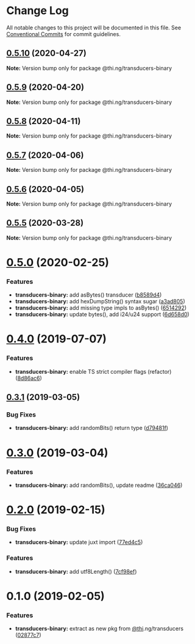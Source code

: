 # Change Log

All notable changes to this project will be documented in this file.
See [Conventional Commits](https://conventionalcommits.org) for commit guidelines.

## [0.5.10](https://github.com/thi-ng/umbrella/compare/@thi.ng/transducers-binary@0.5.9...@thi.ng/transducers-binary@0.5.10) (2020-04-27)

**Note:** Version bump only for package @thi.ng/transducers-binary





## [0.5.9](https://github.com/thi-ng/umbrella/compare/@thi.ng/transducers-binary@0.5.8...@thi.ng/transducers-binary@0.5.9) (2020-04-20)

**Note:** Version bump only for package @thi.ng/transducers-binary





## [0.5.8](https://github.com/thi-ng/umbrella/compare/@thi.ng/transducers-binary@0.5.7...@thi.ng/transducers-binary@0.5.8) (2020-04-11)

**Note:** Version bump only for package @thi.ng/transducers-binary





## [0.5.7](https://github.com/thi-ng/umbrella/compare/@thi.ng/transducers-binary@0.5.6...@thi.ng/transducers-binary@0.5.7) (2020-04-06)

**Note:** Version bump only for package @thi.ng/transducers-binary





## [0.5.6](https://github.com/thi-ng/umbrella/compare/@thi.ng/transducers-binary@0.5.5...@thi.ng/transducers-binary@0.5.6) (2020-04-05)

**Note:** Version bump only for package @thi.ng/transducers-binary





## [0.5.5](https://github.com/thi-ng/umbrella/compare/@thi.ng/transducers-binary@0.5.4...@thi.ng/transducers-binary@0.5.5) (2020-03-28)

**Note:** Version bump only for package @thi.ng/transducers-binary





# [0.5.0](https://github.com/thi-ng/umbrella/compare/@thi.ng/transducers-binary@0.4.9...@thi.ng/transducers-binary@0.5.0) (2020-02-25)


### Features

* **transducers-binary:** add asBytes() transducer ([b8589d4](https://github.com/thi-ng/umbrella/commit/b8589d4cd0971adea9538fa9066870b4e32ded5b))
* **transducers-binary:** add hexDumpString() syntax sugar ([a3ad805](https://github.com/thi-ng/umbrella/commit/a3ad805aefa4dd3836d7fb00cfbf0cf147b9d059))
* **transducers-binary:** add missing type impls to asBytes() ([6514292](https://github.com/thi-ng/umbrella/commit/65142927f520d0a90ca4f4bd5b7d570527e72923))
* **transducers-binary:** update bytes(), add i24/u24 support ([6d658d0](https://github.com/thi-ng/umbrella/commit/6d658d072977009f1289ba2cf230970dabf55d7f))





# [0.4.0](https://github.com/thi-ng/umbrella/compare/@thi.ng/transducers-binary@0.3.12...@thi.ng/transducers-binary@0.4.0) (2019-07-07)

### Features

* **transducers-binary:** enable TS strict compiler flags (refactor) ([8d86ac6](https://github.com/thi-ng/umbrella/commit/8d86ac6))

## [0.3.1](https://github.com/thi-ng/umbrella/compare/@thi.ng/transducers-binary@0.3.0...@thi.ng/transducers-binary@0.3.1) (2019-03-05)

### Bug Fixes

* **transducers-binary:** add randomBits() return type ([d79481f](https://github.com/thi-ng/umbrella/commit/d79481f))

# [0.3.0](https://github.com/thi-ng/umbrella/compare/@thi.ng/transducers-binary@0.2.3...@thi.ng/transducers-binary@0.3.0) (2019-03-04)

### Features

* **transducers-binary:** add randomBits(), update readme ([36ca046](https://github.com/thi-ng/umbrella/commit/36ca046))

# [0.2.0](https://github.com/thi-ng/umbrella/compare/@thi.ng/transducers-binary@0.1.1...@thi.ng/transducers-binary@0.2.0) (2019-02-15)

### Bug Fixes

* **transducers-binary:** update juxt import ([77ed4c5](https://github.com/thi-ng/umbrella/commit/77ed4c5))

### Features

* **transducers-binary:** add utf8Length() ([7cf98ef](https://github.com/thi-ng/umbrella/commit/7cf98ef))

# 0.1.0 (2019-02-05)

### Features

* **transducers-binary:** extract as new pkg from [@thi](https://github.com/thi).ng/transducers ([02877c7](https://github.com/thi-ng/umbrella/commit/02877c7))
